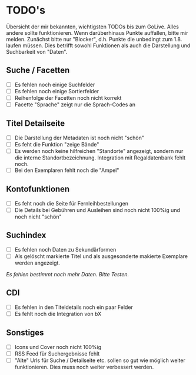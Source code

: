 # TODO's

Übersicht der mir bekannten, wichtigsten TODOs bis zum GoLive. Alles andere sollte funktionieren. Wenn darüberhinaus Punkte auffallen, bitte mir melden. Zunächst bitte nur "Blocker", d.h. Punkte die unbedingt zum 1.8. laufen müssen. Dies betrifft sowohl Funktionen als auch die Darstellung und Suchbarkeit von "Daten".

## Suche / Facetten

* [ ] Es fehlen noch einige Suchfelder
* [ ] Es fehlen noch einige Sortierfelder
* [ ] Reihenfolge der Facetten noch nicht korrekt
* [ ] Facette "Sprache" zeigt nur die Sprach-Codes an

## Titel Detailseite

* [ ] Die Darstellung der Metadaten ist noch nicht "schön"
* [ ] Es feht die Funktion "zeige Bände"
* [ ] Es werden noch keine hilfreichen "Standorte" angezeigt, sondern nur die interne Standortbezeichnung. Integration mit Regaldatenbank fehlt noch.
* [ ] Bei den Exemplaren fehlt noch die "Ampel"

## Kontofunktionen

* [ ] Es feht noch die Seite für Fernleihbestellungen
* [ ] Die Details bei Gebühren und Ausleihen sind noch nicht 100%ig und noch nicht "schön"

## Suchindex

* [ ] Es fehlen noch Daten zu Sekundärformen
* [ ] Als gelöscht markierte Titel und als ausgesonderte makierte Exemplare werden angezeigt.

_Es fehlen bestimmt noch mehr Daten. Bitte Testen._

## CDI

* [ ] Es fehlen in den Titeldetails noch ein paar Felder
* [ ] Es fehlt noch die Integration von bX

## Sonstiges

* [ ] Icons und Cover noch nicht 100%ig
* [ ] RSS Feed für Suchergebnisse fehlt
* [ ] "Alte" Urls für Suche / Detailseite etc. sollen so gut wie möglich weiter funktionieren. Dies muss noch weiter verbessert werden.
